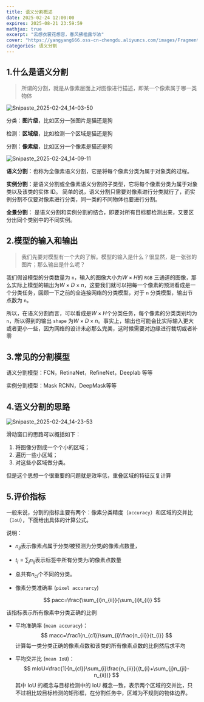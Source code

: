 ```yaml
---
title: 语义分割概述
date: 2025-02-24 12:00:00
expires: 2025-08-21 23:59:59
mathjax: true
excerpt: "云想衣裳花想容，春风拂槛露华浓"
cover: "https://yangyang666.oss-cn-chengdu.aliyuncs.com/images/Fragment_7_4k_a51f7.jpg"
categories: 语义分割
---
```




## 1.什么是语义分割

> 所谓的分割，就是从像素层面上对图像进行描述，即某一个像素属于哪一类物体

![Snipaste_2025-02-24_14-03-50](https://yangyang666.oss-cn-chengdu.aliyuncs.com/images/Snipaste_2025-02-24_14-03-50.png)

分类：**图片级**，比如区分一张图片是猫还是狗

检测：**区域级**，比如检测一个区域是猫还是狗

分割：**像素级**，比如区分一个像素是猫还是狗







![Snipaste_2025-02-24_14-09-11](https://yangyang666.oss-cn-chengdu.aliyuncs.com/images/Snipaste_2025-02-24_14-09-11.png)



**语义分割**：也称为全像素语义分割，它是将每个像素分类为属于对象类的过程。

**实例分割**：是语义分割或全像素语义分割的子类型，它将每个像素分类为属于对象类以及该类的实体 ID。
简单的说，语义分割只需要对像素进行分类就行了，而实例分割不仅要对像素进行分类，同一类的不同物体也要进行分割。

**全景分割**： 是语义分割和实例分割的结合，即要对所有目标都检测出来，又要区分出同个类别中的不同实例。





## 2.模型的输入和输出

> 我们先要对模型有一个大的了解。模型的输入是什么？很显然，是一张张的图片；那么输出是什么呢？

我们假设模型的分类数量为 `n`，输入的图像大小为$W\times H$的 `RGB` 三通道的图像，那么实际上模型的输出为$W\times D \times n$，这要我们就可以把每一个像素的预测看成是一个分类任务，回顾一下之前的全连接网络的分类模型，对于 `n` 分类模型，输出节点数为 `n`。



所以，在语义分割而言，可以看成是$W\times H$个分类任务，每个像素的分类类别均为 `n`，所以得到的输出 `shape` 为$W\times D \times n$。事实上，输出也可能会比实际输入更大或者更小一些，因为网络的设计未必那么完美，这时候需要对边缘进行裁切或者补零





## 3.常见的分割模型

语义分割模型：FCN，RetinaNet，RefineNet，Deeplab 等等

实例分割模型：Mask RCNN，DeepMask等等





## 4.语义分割的思路



![Snipaste_2025-02-24_14-23-53](https://yangyang666.oss-cn-chengdu.aliyuncs.com/images/Snipaste_2025-02-24_14-23-53.png)



滑动窗口的思路可以概括如下：

1. 将图像分割成一个个小的区域；
2. 遍历一些小区域；
3. 对这些小区域做分类。

但是这个思想一个很重要的问题就是效率低，重叠区域的特征反复计算



## 5.评价指标

一般来说，分割的指标主要有两个：像素分类精度（`accuracy`）和区域的交并比（`IoU`），下面给出具体的计算公式。

说明：

- $n_{ij}$表示像素点属于分类$i$被预测为分类$j$的像素点数量，
- $t_i=\sum_{j}n_{ij}$表示标签中所有分类为$i$的像素点数量
- 总共有$n_{cl}$个不同的分类。



- 像素分类准确率 (`pixel accurarcy`)

$$
pacc=\frac{\sum_{i}n_{ii}}{\sum_{i}t_{i}}
$$

该指标表示所有像素中分类正确的比例





- 平均准确率 (`mean accuracy`)：
  $$
  macc=\frac1{n_{c1}}\sum_{i}\frac{n_{ii}}{t_{i}}
  $$
  计算每一类分类正确的像素点数和该类的所有像素点数的比例然后求平均

- 平均交并比 (`mean IoU`)：
  $$
  mIoU=\frac{1}{n_{cl}}\sum_{i}\frac{n_{ii}}{(t_{i}+\sum_{j}n_{ji}-n_{ii})}
  $$
  其中 IoU 的概念与目标检测中的 IoU 概念一致，表示两个区域的交并比，只不过相比较目标检测的矩形框，在分割任务中，区域为不规则的物体边界。





